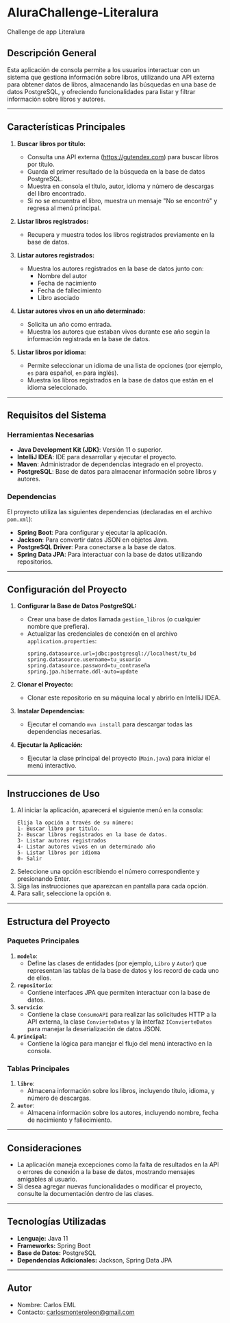 # AluraChallenge-Literalura
Challenge de app Literalura

## Descripción General
Esta aplicación de consola permite a los usuarios interactuar con un sistema que gestiona información sobre libros, utilizando una API externa para obtener datos de libros, almacenando las búsquedas en una base de datos PostgreSQL, y ofreciendo funcionalidades para listar y filtrar información sobre libros y autores.

---

## Características Principales
1. **Buscar libros por título:**
   - Consulta una API externa (https://gutendex.com) para buscar libros por título.
   - Guarda el primer resultado de la búsqueda en la base de datos PostgreSQL.
   - Muestra en consola el título, autor, idioma y número de descargas del libro encontrado.
   - Si no se encuentra el libro, muestra un mensaje "No se encontró" y regresa al menú principal.

2. **Listar libros registrados:**
   - Recupera y muestra todos los libros registrados previamente en la base de datos.

3. **Listar autores registrados:**
   - Muestra los autores registrados en la base de datos junto con:
     - Nombre del autor
     - Fecha de nacimiento
     - Fecha de fallecimiento
     - Libro asociado

4. **Listar autores vivos en un año determinado:**
   - Solicita un año como entrada.
   - Muestra los autores que estaban vivos durante ese año según la información registrada en la base de datos.

5. **Listar libros por idioma:**
   - Permite seleccionar un idioma de una lista de opciones (por ejemplo, `es` para español, `en` para inglés).
   - Muestra los libros registrados en la base de datos que están en el idioma seleccionado.

---

## Requisitos del Sistema
### Herramientas Necesarias
- **Java Development Kit (JDK)**: Versión 11 o superior.
- **IntelliJ IDEA**: IDE para desarrollar y ejecutar el proyecto.
- **Maven**: Administrador de dependencias integrado en el proyecto.
- **PostgreSQL**: Base de datos para almacenar información sobre libros y autores.

### Dependencias
El proyecto utiliza las siguientes dependencias (declaradas en el archivo `pom.xml`):
- **Spring Boot**: Para configurar y ejecutar la aplicación.
- **Jackson**: Para convertir datos JSON en objetos Java.
- **PostgreSQL Driver**: Para conectarse a la base de datos.
- **Spring Data JPA**: Para interactuar con la base de datos utilizando repositorios.

---

## Configuración del Proyecto
1. **Configurar la Base de Datos PostgreSQL:**
   - Crear una base de datos llamada `gestion_libros` (o cualquier nombre que prefiera).
   - Actualizar las credenciales de conexión en el archivo `application.properties`:
     ```properties
     spring.datasource.url=jdbc:postgresql://localhost/tu_bd
     spring.datasource.username=tu_usuario
     spring.datasource.password=tu_contraseña
     spring.jpa.hibernate.ddl-auto=update
     ```

2. **Clonar el Proyecto:**
   - Clonar este repositorio en su máquina local y abrirlo en IntelliJ IDEA.

3. **Instalar Dependencias:**
   - Ejecutar el comando `mvn install` para descargar todas las dependencias necesarias.

4. **Ejecutar la Aplicación:**
   - Ejecutar la clase principal del proyecto (`Main.java`) para iniciar el menú interactivo.

---

## Instrucciones de Uso
1. Al iniciar la aplicación, aparecerá el siguiente menú en la consola:
   ```plaintext
   Elija la opción a través de su número:
   1- Buscar libro por titulo.
   2- Buscar libros registrados en la base de datos.
   3- Listar autores registrados
   4- Listar autores vivos en un determinado año
   5- Listar libros por idioma
   0- Salir
   ```
2. Seleccione una opción escribiendo el número correspondiente y presionando Enter.
3. Siga las instrucciones que aparezcan en pantalla para cada opción.
4. Para salir, seleccione la opción `0`.

---

## Estructura del Proyecto
### Paquetes Principales
1. **`modelo`**:
   - Define las clases de entidades (por ejemplo, `Libro` y `Autor`) que representan las tablas de la base de datos y los record de cada uno de ellos.
2. **`repositorio`**:
   - Contiene interfaces JPA que permiten interactuar con la base de datos.
3. **`servicio`**:
   - Contiene la clase `ConsumoAPI` para realizar las solicitudes HTTP a la API externa, la clase `ConvierteDatos` y la interfaz `IConvierteDatos` para manejar la deserialización de datos JSON. 
4. **`principal`**:
   - Contiene la lógica para manejar el flujo del menú interactivo en la consola.

### Tablas Principales
1. **`libro`**:
   - Almacena información sobre los libros, incluyendo título, idioma, y número de descargas.
2. **`autor`**:
   - Almacena información sobre los autores, incluyendo nombre, fecha de nacimiento y fallecimiento.

---

## Consideraciones
- La aplicación maneja excepciones como la falta de resultados en la API o errores de conexión a la base de datos, mostrando mensajes amigables al usuario.
- Si desea agregar nuevas funcionalidades o modificar el proyecto, consulte la documentación dentro de las clases.

---

## Tecnologías Utilizadas
- **Lenguaje:** Java 11
- **Frameworks:** Spring Boot
- **Base de Datos:** PostgreSQL
- **Dependencias Adicionales:** Jackson, Spring Data JPA

---

## Autor
- Nombre: Carlos EML
- Contacto: carlosmonteroleon@gmail.com

